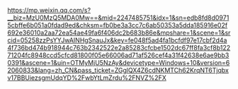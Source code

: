 

https://mp.weixin.qq.com/s?__biz=MzU0MzQ5MDA0Mw==&mid=2247485751&idx=1&sn=edb8fd8d09715cbffe6b051a0fdad9ed&chksm=fb0be3a3cc7c6ab50353a5dda185916e02f692e36010a2aa72ea54ae49fa6f406dc2b683b86e&mpshare=1&scene=1&srcid=05258zzPsYYJwAINHgSnauJx&key=fe048f5ad4fa1bcfdf97e17cbf2d4a4f736bd474b918944c763b2342522e2a85283cfcbe1502dc67ff8fa3cf8b12271204fc8948ccd5cfcd81800f05e66006ad71af526cef4a31f42638e6ae9bb30391&ascene=1&uin=OTMyMjU5NzAy&devicetype=Windows+10&version=62060833&lang=zh_CN&pass_ticket=ZGglQX4Z6cdNKMTCh62KrqNT6Tjqbxv17BBUiezsgmUdqYD%2FwbYtLmZrdu%2FNVZ%2FX


